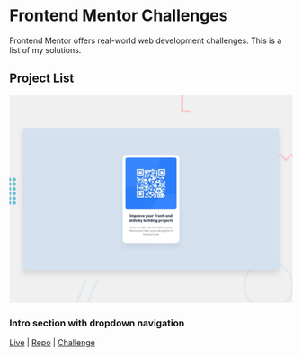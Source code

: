 # Frontend Mentor Challenges

Frontend Mentor offers real-world web development challenges. This is a list of my solutions.

## Project List

![QR code component](/qr-code-component/design/desktop-preview.jpg)
### Intro section with dropdown navigation
[Live](https://jessicaalin.com/frontend-mentor/qr-code-component/) | [Repo](https://github.com/jessicaalin/frontend-mentor/tree/main/qr-code-component) | [Challenge](https://www.frontendmentor.io/challenges/qr-code-component-iux_sIO_H)